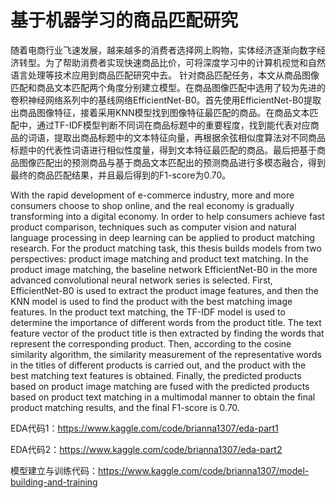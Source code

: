 # 基于机器学习的商品匹配研究
随着电商行业飞速发展，越来越多的消费者选择网上购物，实体经济逐渐向数字经济转型。为了帮助消费者实现快速商品比价，可将深度学习中的计算机视觉和自然语言处理等技术应用到商品匹配研究中去。
针对商品匹配任务，本文从商品图像匹配和商品文本匹配两个角度分别建立模型。在商品图像匹配中选用了较为先进的卷积神经网络系列中的基线网络EfficientNet-B0。首先使用EfficientNet-B0提取出商品图像特征，接着采用KNN模型找到图像特征最匹配的商品。在商品文本匹配中，通过TF-IDF模型判断不同词在商品标题中的重要程度，找到能代表对应商品的词语，提取出商品标题中的文本特征向量，再根据余弦相似度算法对不同商品标题中的代表性词语进行相似性度量，得到文本特征最匹配的商品。最后把基于商品图像匹配出的预测商品与基于商品文本匹配出的预测商品进行多模态融合，得到最终的商品匹配结果，并且最后得到的F1-score为0.70。

With the rapid development of e-commerce industry, more and more consumers choose to shop online, and the real economy is gradually transforming into a digital economy. In order to help consumers achieve fast product comparison, techniques such as computer vision and natural language processing in deep learning can be applied to product matching research.
For the product matching task, this thesis builds models from two perspectives: product image matching and product text matching. In the product image matching, the baseline network EfficientNet-B0 in the more advanced convolutional neural network series is selected. First, EfficientNet-B0 is used to extract the product image features, and then the KNN model is used to find the product with the best matching image features. In the product text matching, the TF-IDF model is used to determine the importance of different words from the product title. The text feature vector of the product title is then extracted by finding the words that represent the corresponding product. Then, according to the cosine similarity algorithm, the similarity measurement of the representative words in the titles of different products is carried out, and the product with the best matching text features is obtained. Finally, the predicted products based on product image matching are fused with the predicted products based on product text matching in a multimodal manner to obtain the final product matching results, and the final F1-score is 0.70.

EDA代码1：https://www.kaggle.com/code/brianna1307/eda-part1

EDA代码2：https://www.kaggle.com/code/brianna1307/eda-part2

模型建立与训练代码：https://www.kaggle.com/code/brianna1307/model-building-and-training
